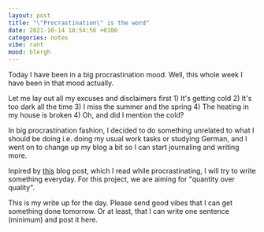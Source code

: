 ```yaml
---
layout: post
title: "\"Procrastination\" is the word"
date: 2021-10-14 18:54:56 +0100
categories: notes
vibe: rant
mood: blergh
---
```


Today I have been in a big procrastination mood. Well,
this whole week I have been in that mood actually.

Let me lay out all my excuses and disclaimers first 1) It's getting cold
2) It's too dark all the time 3) I miss the summer and the spring
4) The heating in my house is broken 4) Oh, and did I mention the cold?

In big procrastination fashion, I decided to do something unrelated to what I should be doing
i.e. doing my usual work tasks or studying German, and I went on to change up my blog a bit so I can
start journaling and writing more.

Inpired by [this](https://notebook.drmaciver.com/posts/2020-06-08-10:11.html) blog post, which I
read while procrastinating, I will try to write something everyday. For this project, we are aiming
for "quantity over quality".

This is my write up for the day. Please send good vibes that I can get something done tomorrow.
Or at least, that I can write one sentence (minimum) and post it here.

